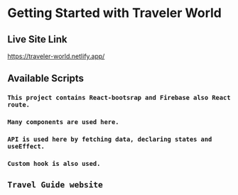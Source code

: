 # Getting Started with Traveler World

## Live Site Link
https://traveler-world.netlify.app/

## Available Scripts
### `This project contains React-bootsrap and Firebase also React route.`
### `Many components are used here.`
### `API is used here by fetching data, declaring states and useEffect.`
### `Custom hook is also used.`
## `Travel Guide website`
